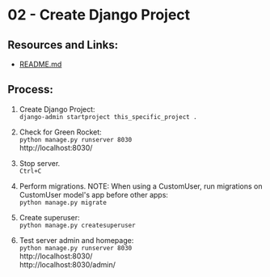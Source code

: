# 02 - Create Django Project

## Resources and Links:
* [README.md](../README.md)

## Process:

1. Create Django Project:  
`django-admin startproject this_specific_project .`  

1. Check for Green Rocket:  
`python manage.py runserver 8030`  
http://localhost:8030/  

1. Stop server.  
`Ctrl+C`  

1. Perform migrations. NOTE: When using a CustomUser, run migrations on CustomUser model's app before other apps:  
`python manage.py migrate`  

1. Create superuser:  
`python manage.py createsuperuser`  

1. Test server admin and homepage:  
`python manage.py runserver 8030`  
http://localhost:8030/  
http://localhost:8030/admin/  


